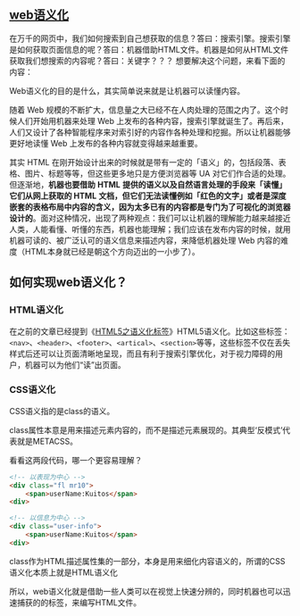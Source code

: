 ## [web语义化](https://www.cnblogs.com/microcosm/p/7359034.html)

在万千的网页中，我们如何搜索到自己想获取的信息？答曰：搜索引擎。搜索引擎是如何获取页面信息的呢？答曰：机器借助HTML文件。机器是如何从HTML文件获取我们想搜索的内容呢？答曰：关键字？？？ 想要解决这个问题，来看下面的内容：

Web语义化的目的是什么，其实简单说来就是让机器可以读懂内容。

随着 Web 规模的不断扩大，信息量之大已经不在人肉处理的范围之内了。这个时候人们开始用机器来处理 Web  上发布的各种内容，搜索引擎就诞生了。再后来，人们又设计了各种智能程序来对索引好的内容作各种处理和挖掘。所以让机器能够更好地读懂 Web  上发布的各种内容就变得越来越重要。

其实 HTML 在刚开始设计出来的时候就是带有一定的「语义」的，包括段落、表格、图片、标题等等，但这些更多地只是方便浏览器等 UA 对它们作合适的处理。但逐渐地，**机器也要借助** **HTML** **提供的语义以及自然语言处理的手段来「读懂」它们从网上获取的 HTML** **文档，但它们无法读懂例如「红色的文字」或者是深度嵌套的表格布局中内容的含义，因为太多已有的内容都是专门为了可视化的浏览器设计的**。面对这种情况，出现了两种观点：我们可以让机器的理解能力越来越接近人类，人能看懂、听懂的东西，机器也能理解；我们应该在发布内容的时候，就用机器可读的、被广泛认可的语义信息来描述内容，来降低机器处理  Web 内容的难度（HTML本身就已经是朝这个方向迈出的一小步了）。

## 如何实现web语义化？

### HTML语义化

在之前的文章已经提到《[HTML5之语义化标签](http://www.cnblogs.com/microcosm/p/7125813.html)》HTML5语义化。比如这些标签：`<nav>`、`<header>`、`<footer>`、`<artical>`、`<section>`等等，这些标签不仅在丢失样式后还可以让页面清晰地呈现，而且有利于搜索引擎优化，对于视力障碍的用户，机器可以为他们“读”出页面。

### CSS语义化

CSS语义指的是class的语义。

class属性本意是用来描述元素内容的，而不是描述元素展现的。其典型‘反模式’代表就是METACSS。

看看这两段代码，哪一个更容易理解？
```html
<!-- 以表现为中心 -->
<div class="fl mr10">
    <span>userName:Kuitos</span>
<div>

<!-- 以信息为中心 -->
<div class="user-info">
    <span>userName:Kuitos</span>
<div>
```
class作为HTML描述属性集的一部分，本身是用来细化内容语义的，所谓的CSS语义化本质上就是HTML语义化

所以，web语义化就是借助一些人类可以在视觉上快速分辨的，同时机器也可以迅速捕获的的标签，来编写HTML文件。